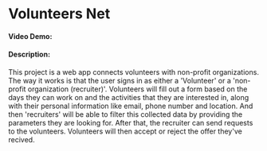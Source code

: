 # Volunteers Net
#### Video Demo:  <URL HERE>
#### Description:
This project is a web app connects volunteers with non-profit organizations. The way it works is that the user signs in as either a 'Volunteer' or a 'non-profit organization (recruiter)'. Volunteers will fill out a form based on the days they can work on and the activities that they are interested in, along with their personal information like email, phone number and location. And then 'recruiters' will be able to filter this collected data by providing the parameters they are looking for. After that, the recruiter can send requests to the volunteers. Volunteers will then accept or reject the offer they've recived.